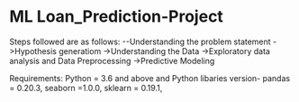 # ML Loan_Prediction-Project
Steps followed are as follows:
--Understanding the problem statement
->Hypothesis generatiom
->Understanding the Data
->Exploratory data analysis and Data Preprocessing
->Predictive Modeling

Requirements:
Python = 3.6 and above and 
Python libaries version-
pandas = 0.20.3,
 seaborn =1.0.0,
 sklearn = 0.19.1,

